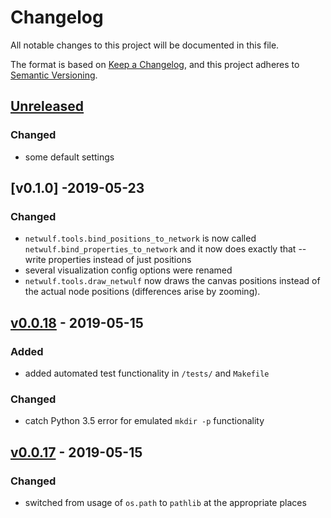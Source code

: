 # Changelog

All notable changes to this project will be documented in this file.

The format is based on [Keep a Changelog](https://keepachangelog.com/en/1.0.0/),
and this project adheres to [Semantic Versioning](https://semver.org/spec/v2.0.0.html).

## [Unreleased]
### Changed
- some default settings

## [v0.1.0] -2019-05-23
### Changed
- `netwulf.tools.bind_positions_to_network` is now called `netwulf.bind_properties_to_network` and it now does exactly that -- write properties instead of just positions
- several visualization config options were renamed
- `netwulf.tools.draw_netwulf` now draws the canvas positions instead of the actual node positions (differences arise by zooming).

## [v0.0.18] - 2019-05-15
### Added
- added automated test functionality in ``/tests/`` and ``Makefile``

### Changed
- catch Python 3.5 error for emulated ``mkdir -p`` functionality

## [v0.0.17] - 2019-05-15
### Changed
- switched from usage of `os.path` to `pathlib` at the appropriate places

[Unreleased]: https://github.com/benmaier/netwulf/compare/v0.1.0...HEAD
[v0.0.18]: https://github.com/benmaier/netwulf/compare/v0.0.18...v0.1.0
[v0.0.18]: https://github.com/benmaier/netwulf/compare/v0.0.17...v0.0.18
[v0.0.17]: https://github.com/benmaier/netwulf/releases/tag/v0.0.17
